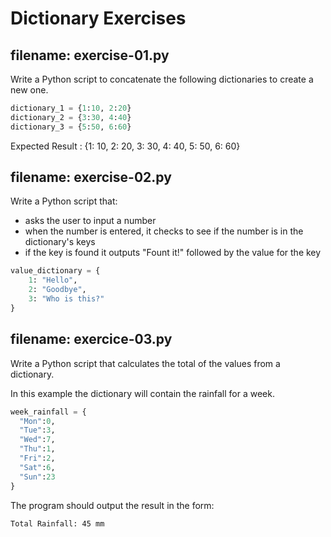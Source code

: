 # Dictionary Exercises

## filename: exercise-01.py

Write a Python script to concatenate the following 
dictionaries to create a new one.

```python
dictionary_1 = {1:10, 2:20}
dictionary_2 = {3:30, 4:40}
dictionary_3 = {5:50, 6:60}
```
Expected Result : {1: 10, 2: 20, 3: 30, 4: 40, 5: 50, 6: 60}

## filename: exercise-02.py

Write a Python script that:
- asks the user to input a number
- when the number is entered, it checks to see if
  the number is in the dictionary's keys
- if the key is found it outputs "Fount it!"
  followed by the value for the key

```python
value_dictionary = {
    1: "Hello", 
    2: "Goodbye", 
    3: "Who is this?"
} 
```

## filename: exercice-03.py

Write a Python script that calculates the total of the values from a dictionary.

In this example the dictionary will contain the rainfall for a week.

```python
week_rainfall = {
  "Mon":0,
  "Tue":3,
  "Wed":7,
  "Thu":1,
  "Fri":2,
  "Sat":6,
  "Sun":23
}
```

The program should output the result in the form:

```text
Total Rainfall: 45 mm
```
